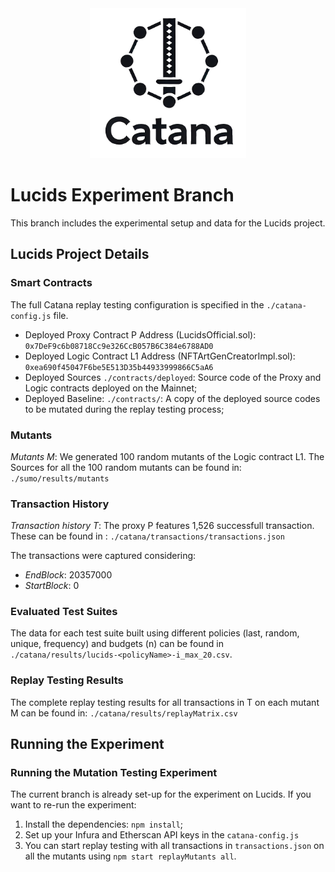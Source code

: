 <div align="center">
  <img src="resources/logo.png" width="250" />
</div>

# Lucids Experiment Branch
This branch includes the experimental setup and data for the Lucids project.

## Lucids Project Details

### Smart Contracts

The full Catana replay testing configuration is specified in the ```./catana-config.js``` file.

* Deployed Proxy Contract P Address (LucidsOfficial.sol): ```0x7DeF9c6b08718Cc9e326CcB057B6C384e6788AD0```
* Deployed Logic Contract L1 Address (NFTArtGenCreatorImpl.sol): ```0xea690f45047F6be5E513D35b44933999866C5aA6```
* Deployed Sources ```./contracts/deployed```: Source code of the Proxy and Logic contracts deployed on the Mainnet; 
* Deployed Baseline: ```./contracts/```: A copy of the deployed source codes to be mutated during the replay testing process; 

### Mutants
*Mutants M*: We generated 100 random mutants of the Logic contract L1. The Sources for all the 100 random mutants can be found in: ```./sumo/results/mutants``` 

### Transaction History
*Transaction history T*: The proxy P features 1,526 successfull transaction. These can be found in : ```./catana/transactions/transactions.json```

The transactions were captured considering:
- *EndBlock*: 20357000
- *StartBlock*: 0

### Evaluated Test Suites
The data for each test suite built using different policies (last, random, unique, frequency) and budgets (n) can be found in  ```./catana/results/lucids-<policyName>-i_max_20.csv```.

### Replay Testing Results
The complete replay testing results for all transactions in T on each mutant M can be found in: ```./catana/results/replayMatrix.csv```

## Running the Experiment

### Running the Mutation Testing Experiment
The current branch is already set-up for the experiment on Lucids. If you want to re-run the experiment:

1. Install the dependencies: ```npm install```;
2. Set up your Infura and Etherscan API keys in the ```catana-config.js```
3. You can start replay testing with all transactions in ```transactions.json``` on all the mutants using ```npm start replayMutants all```. 